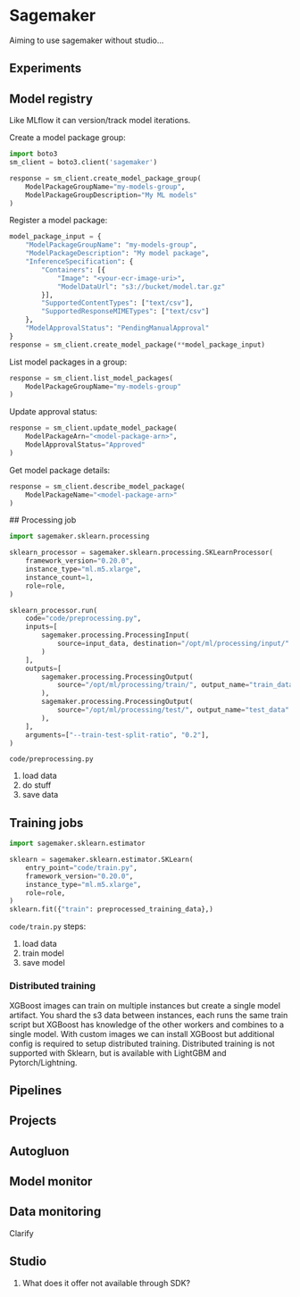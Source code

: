 # Sagemaker
Aiming to use sagemaker without studio...

## Experiments

## Model registry
Like MLflow it can version/track model iterations.

Create a model package group:

```python
import boto3
sm_client = boto3.client('sagemaker')

response = sm_client.create_model_package_group(
    ModelPackageGroupName="my-models-group",
    ModelPackageGroupDescription="My ML models"
)
```
Register a model package:
```python
model_package_input = {
    "ModelPackageGroupName": "my-models-group",
    "ModelPackageDescription": "My model package",
    "InferenceSpecification": {
        "Containers": [{
            "Image": "<your-ecr-image-uri>",
            "ModelDataUrl": "s3://bucket/model.tar.gz"
        }],
        "SupportedContentTypes": ["text/csv"],
        "SupportedResponseMIMETypes": ["text/csv"]
    },
    "ModelApprovalStatus": "PendingManualApproval"
}
response = sm_client.create_model_package(**model_package_input)
```

List model packages in a group:
```python
response = sm_client.list_model_packages(
    ModelPackageGroupName="my-models-group"
)
```

Update approval status:
```python
response = sm_client.update_model_package(
    ModelPackageArn="<model-package-arn>",
    ModelApprovalStatus="Approved"
)
```

Get model package details:
```python
response = sm_client.describe_model_package(
    ModelPackageName="<model-package-arn>"
)
```

## Processing job
```python
import sagemaker.sklearn.processing

sklearn_processor = sagemaker.sklearn.processing.SKLearnProcessor(
    framework_version="0.20.0",
    instance_type="ml.m5.xlarge",
    instance_count=1,
    role=role,
)

sklearn_processor.run(
    code="code/preprocessing.py",
    inputs=[
        sagemaker.processing.ProcessingInput(
            source=input_data, destination="/opt/ml/processing/input/"
        )
    ],
    outputs=[
        sagemaker.processing.ProcessingOutput(
            source="/opt/ml/processing/train/", output_name="train_data"
        ),
        sagemaker.processing.ProcessingOutput(
            source="/opt/ml/processing/test/", output_name="test_data"
        ),
    ],
    arguments=["--train-test-split-ratio", "0.2"],
)
```

`code/preprocessing.py`
1. load data
2. do stuff
3. save data

## Training jobs
```python
import sagemaker.sklearn.estimator

sklearn = sagemaker.sklearn.estimator.SKLearn(
    entry_point="code/train.py",
    framework_version="0.20.0",
    instance_type="ml.m5.xlarge",
    role=role,
)
sklearn.fit({"train": preprocessed_training_data},)
```

`code/train.py` steps:
1. load data
2. train model
3. save model

### Distributed training
XGBoost images can train on multiple instances but create a single model artifact. You shard the s3 data between instances, each runs the same train script but XGBoost has knowledge of the other workers and combines to a single model. With custom images we can install XGBoost but additional config is required to setup distributed training. Distributed training is not supported with Sklearn, but is available with LightGBM and Pytorch/Lightning.

## Pipelines

## Projects

## Autogluon

## Model monitor


## Data monitoring
Clarify

## Studio
1. What does it offer not available through SDK?